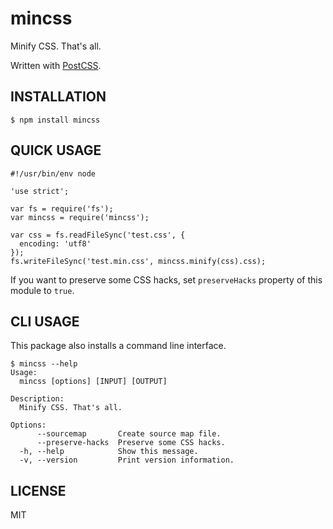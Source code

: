 mincss
======

Minify CSS. That's all.

Written with [PostCSS][1].


INSTALLATION
------------

    $ npm install mincss


QUICK USAGE
-----------

    #!/usr/bin/env node
    
    'use strict';
    
    var fs = require('fs');
    var mincss = require('mincss');
    
    var css = fs.readFileSync('test.css', {
      encoding: 'utf8'
    });
    fs.writeFileSync('test.min.css', mincss.minify(css).css);

If you want to preserve some CSS hacks, set `preserveHacks` property of
this module to `true`.


CLI USAGE
---------

This package also installs a command line interface.

    $ mincss --help
    Usage:
      mincss [options] [INPUT] [OUTPUT]
    
    Description:
      Minify CSS. That's all.
    
    Options:
          --sourcemap       Create source map file.
          --preserve-hacks  Preserve some CSS hacks.
      -h, --help            Show this message.
      -v, --version         Print version information.


LICENSE
-------

MIT


[1]: https://github.com/ai/postcss
